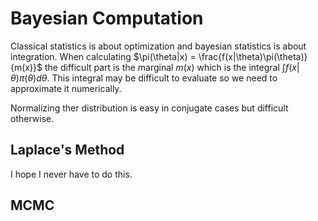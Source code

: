 # Bayesian Computation

Classical statistics is about optimization and bayesian statistics is about integration. When calculating $\pi(\theta|x) = \frac{f(x|\theta)\pi(\theta)}{m(x)}$ the difficult part is the marginal $m(x)$ which is the integral $\int f(x|\theta)\pi(\theta)d\theta$. This integral may be difficult to evaluate so we need to approximate it numerically.

Normalizing ther distribution is easy in conjugate cases but difficult otherwise.

## Laplace's Method

I hope I never have to do this.

## MCMC
